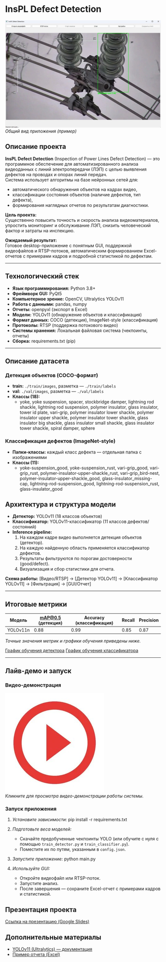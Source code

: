 # InsPL Defect Detection

![Скриншот интерфейса](docs/screenshot_app.png)
*Общий вид приложения (пример)*

## Описание проекта

**InsPL Defect Detection** (Inspection of Power Lines Defect Detection) — это программное обеспечение для автоматизированного анализа видеоданных с линий электропередачи (ЛЭП) с целью выявления дефектов на проводах и опорах линий передач.  
Система использует алгоритмы на базе нейронных сетей для:
- автоматического обнаружения объектов на кадрах видео,
- классификации состояния объектов (наличие дефектов, тип дефекта),
- формирования наглядных отчетов по результатам диагностики.

**Цель проекта:**  
Существенно повысить точность и скорость анализа видеоматериалов, упростить мониторинг и обслуживание ЛЭП, снизить человеческий фактор и затраты на инспекцию.

**Ожидаемый результат:**  
Готовое desktop-приложение с понятным GUI, поддержкой видеофайлов и RTSP-потоков, автоматическим формированием Excel-отчетов с примерами кадров и подробной статистикой по дефектам.

---

## Технологический стек

- **Язык программирования:** Python 3.8+
- **Фреймворк GUI:** PyQt5
- **Компьютерное зрение:** OpenCV, Ultralytics YOLOv11
- **Работа с данными:** pandas, numpy
- **Отчеты:** openpyxl (экспорт в Excel)
- **Модели:** YOLOv11 (обнаружение объектов и классификация)
- **Формат данных:** COCO (детекция), ImageNet-style (классификация)
- **Протоколы:** RTSP (поддержка потокового видео)
- **Системы хранения:** Локальная файловая система (чекпоинты, отчеты)
- **Сборка:** requirements.txt (pip)

---

## Описание датасета

### Детекция объектов (COCO-формат)
- **train:** `./train/images`, разметка — `./train/labels`
- **val:** `./val/images`, разметка — `./val/labels`
- **Классы (18):**
  - yoke, yoke suspension, spacer, stockbridge damper, lightning rod shackle, lightning rod suspension, polymer insulator, glass insulator, tower id plate, vari-grip, polymer insulator lower shackle, polymer insulator upper shackle, polymer insulator tower shackle, glass insulator big shackle, glass insulator small shackle, glass insulator tower shackle, spiral damper, sphere

### Классификация дефектов (ImageNet-style)
- **Папки-классы:** каждый класс дефекта — отдельная папка с изображениями
- **Классы (11):**
  - yoke-suspension_good, yoke-suspension_rust, vari-grip_good, vari-grip_rust, polymer-insulator-upper-shackle_rust, vari-grip_bird-nest, polymer-insulator-upper-shackle_good, glass-insulator_missing-cap, lightning-rod-suspension_good, lightning-rod-suspension_rust, glass-insulator_good

## Архитектура и структура модели

- **Детектор:** YOLOv11 (18 классов объектов)
- **Классификатор:** YOLOv11-классификатор (11 классов дефектов/состояний)
- **Inference pipeline:**
  1. На каждом кадре видео выполняется детекция объектов (детектор).
  2. На каждую найденную область применяется классификатор дефектов.
  3. Результаты фильтруются по порогам достоверности (good/defect).
  4. Визуализация и сбор статистики для отчета.

**Схема работы:**
[Видео/RTSP] → [Детектор YOLOv11] → [Классификатор YOLOv11] → [Фильтрация] → [GUI/Отчет]

---

## Итоговые метрики

| Модель         | mAP@0.5 (детекция) | Accuracy (классификация) | Recall | Precision |
|----------------|--------------------|--------------------------|--------|-----------|
| YOLOv11n       | 0.88               | 0.99                     | 0.85   | 0.87      |

*Точные значения метрик и графики обучения приведены ниже.*

[График обучения детектора](docs/loss_curve_detector.png)
[График обучения классификатора](docs/acc_curve_classifier.png)

---

## Лайв-демо и запуск

### Видео-демонстрация

[![Demo Video](docs/demo_thumb.png)](https://youtu.be/2hxuVpHhysw)  
*Кликните для просмотра видео-демонстрации работы системы.*

### Запуск приложения

1. *Установите зависимости:*
pip install -r requirements.txt


2. *Подготовьте веса моделей:*
    - Скачайте предобученные чекпоинты YOLO (или обучите с нуля с помощью `train_detector.py` и `train_classifier.py`).
    - Поместите их по путям, указанным в `config.json`.

3. *Запустите приложение:*
 python main.py

4. *Используйте GUI:*
    - Откройте видеофайл или RTSP-поток.
    - Запустите анализ.
    - После завершения — сохраните Excel-отчет с примерами кадров и статистикой.

## Презентация проекта

[Ссылка на презентацию (Google Slides)](https://disk.yandex.ru/d/SalNI2q1F-pofw)

## Дополнительные материалы

- [YOLOv11 (Ultralytics) — документация](https://docs.ultralytics.com/models/yolo11/)
- [Пример отчета (Excel)](docs/example_report.xlsx)
